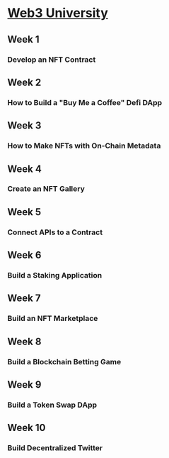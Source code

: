 # <a href="https://www.web3.university/tracks/road-to-web3">Web3 University</a>

## Week 1
### Develop an NFT Contract

## Week 2
### How to Build a "Buy Me a Coffee" Defi DApp

## Week 3
### How to Make NFTs with On-Chain Metadata

## Week 4
### Create an NFT Gallery

## Week 5
### Connect APIs to a Contract 

## Week 6
### Build a Staking Application

## Week 7
### Build an NFT Marketplace

## Week 8
### Build a Blockchain Betting Game

## Week 9
### Build a Token Swap DApp

## Week 10
### Build Decentralized Twitter